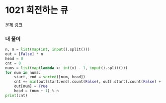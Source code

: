 # 1021 회전하는 큐

[문제 링크](https://www.acmicpc.net/problem/1021)

### 내 풀이

```python
n, m = list(map(int, input().split()))
out = [False] * n
head = 0
cnt = 0
nums = list(map(lambda x: int(x) - 1, input().split()))
for num in nums:
    start, end = sorted([num, head])
    cnt += min(out[start:end].count(False), out[:start].count(False) + out[end:].count(False))
    out[num] = True
    head = (num + 1) % n
print(cnt)
```

